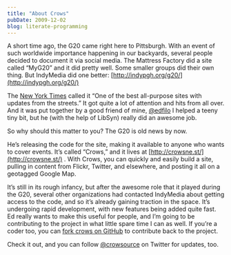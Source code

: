 ```yaml
---
title: "About Crows"
pubDate: 2009-12-02
blog: literate-programming
---
```



A short time ago, the G20 came right here to Pittsburgh. With an event of such worldwide importance happening in our backyards, several people decided to document it via social media. The Mattress Factory did a site called “MyG20” and it did pretty well. Some smaller groups did their own thing. But IndyMedia did one better: [http://indypgh.org/g20/](http://indypgh.org/g20/)

The [New York Times](http://thecaucus.blogs.nytimes.com/2009/09/24/getting-out-the-anti-globalization-message/) called it “One of the best all-purpose sites with updates from the streets.” It got quite a lot of attention and hits from all over. And it was put together by a good friend of mine, [@edfilo](http://www.twitter.com/edfilo) I helped a teeny tiny bit, but he (with the help of LibSyn) really did an awesome job.

So why should this matter to you? The G20 is old news by now.

He’s releasing the code for the site, making it available to anyone who wants to cover events. It’s called “Crows,” and it lives at [http://crowsne.st/](http://crowsne.st/) . With Crows, you can quickly and easily build a site, pulling in content from Flickr, Twitter, and elsewhere, and posting it all on a geotagged Google Map.

It’s still in its rough infancy, but after the awesome role that it played during the G20, several other organizations had contacted IndyMedia about getting access to the code, and so it’s already gaining traction in the space. It’s undergoing rapid development, with new features being added quite fast. Ed really wants to make this useful for people, and I’m going to be contributing to the project in what little spare time I can as well. If you’re a coder too, you can [fork crows on GitHub](http://github.com/edfilo/crows) to contribute back to the project.

Check it out, and you can follow [@crowsource](http://twitter.com/crowsource) on Twitter for updates, too.
